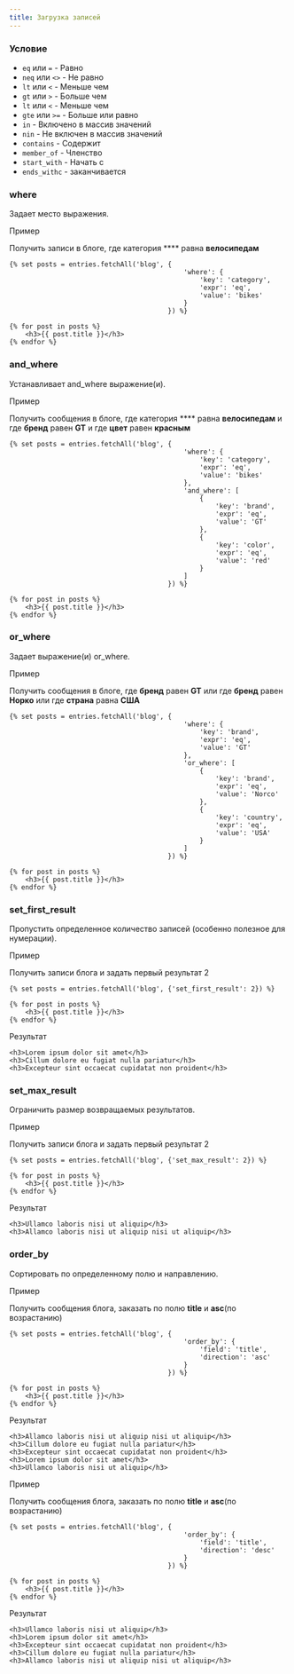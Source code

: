 ```yaml
---
title: Загрузка записей
---
```


### Условие

* `eq` или `=` - Равно
* `neq` или `<>` - Не равно
* `lt` или `<` - Меньше чем
* `gt` или `>` - Больше чем
* `lt` или `<` - Меньше чем
* `gte` или `>=` - Больше или равно
* `in` - Включено в массив значений
* `nin` - Не включен в массив значений
* `contains` - Содержит
* `member_of` - Членство
* `start_with` - Начать с
* `ends_withс` - заканчивается

### where

Задает место выражения.

Пример

Получить записи в блоге, где категория **** равна **велосипедам**

```
{% set posts = entries.fetchAll('blog', {
                                            'where': {
                                                'key': 'category',
                                                'expr': 'eq',
                                                'value': 'bikes'
                                            }
                                        }) %}

{% for post in posts %}
    <h3>{{ post.title }}</h3>
{% endfor %}
```

### and_where

Устанавливает and_where выражение(и).

Пример

Получить сообщения в блоге, где категория **** равна **велосипедам** и где **бренд** равен **GT** и где **цвет** равен **красным**

```
{% set posts = entries.fetchAll('blog', {
                                            'where': {
                                                'key': 'category',
                                                'expr': 'eq',
                                                'value': 'bikes'
                                            },
                                            'and_where': [
                                                {
                                                    'key': 'brand',
                                                    'expr': 'eq',
                                                    'value': 'GT'
                                                },
                                                {
                                                    'key': 'color',
                                                    'expr': 'eq',
                                                    'value': 'red'
                                                }
                                            ]
                                        }) %}

{% for post in posts %}
    <h3>{{ post.title }}</h3>
{% endfor %}
```


### or_where

Задает выражение(и) or_where.

Пример

Получить сообщения в блоге, где **бренд** равен **GT** или где **бренд** равен **Норко** или где **страна** равна **США**

```
{% set posts = entries.fetchAll('blog', {
                                            'where': {
                                                'key': 'brand',
                                                'expr': 'eq',
                                                'value': 'GT'
                                            },
                                            'or_where': [
                                                {
                                                    'key': 'brand',
                                                    'expr': 'eq',
                                                    'value': 'Norco'
                                                },
                                                {
                                                    'key': 'country',
                                                    'expr': 'eq',
                                                    'value': 'USA'
                                                }
                                            ]
                                        }) %}

{% for post in posts %}
    <h3>{{ post.title }}</h3>
{% endfor %}
```

### set_first_result

Пропустить определенное количество записей (особенно полезное для нумерации).

Пример

Получить записи блога и задать первый результат 2

```
{% set posts = entries.fetchAll('blog', {'set_first_result': 2}) %}

{% for post in posts %}
    <h3>{{ post.title }}</h3>
{% endfor %}
```

Результат

```
<h3>Lorem ipsum dolor sit amet</h3>
<h3>Cillum dolore eu fugiat nulla pariatur</h3>
<h3>Excepteur sint occaecat cupidatat non proident</h3>
```

### set_max_result

Ограничить размер возвращаемых результатов.

Пример

Получить записи блога и задать первый результат 2

```
{% set posts = entries.fetchAll('blog', {'set_max_result': 2}) %}

{% for post in posts %}
    <h3>{{ post.title }}</h3>
{% endfor %}
```

Результат

```
<h3>Ullamco laboris nisi ut aliquip</h3>
<h3>Allamco laboris nisi ut aliquip nisi ut aliquip</h3>
```

### order_by

Сортировать по определенному полю и направлению.


Пример

Получить сообщения блога, заказать по полю **title** и **asc**(по возрастанию)

```
{% set posts = entries.fetchAll('blog', {
                                            'order_by': {
                                                'field': 'title',
                                                'direction': 'asc'
                                            }
                                        }) %}

{% for post in posts %}
    <h3>{{ post.title }}</h3>
{% endfor %}
```

Результат

```
<h3>Allamco laboris nisi ut aliquip nisi ut aliquip</h3>
<h3>Cillum dolore eu fugiat nulla pariatur</h3>
<h3>Excepteur sint occaecat cupidatat non proident</h3>
<h3>Lorem ipsum dolor sit amet</h3>
<h3>Ullamco laboris nisi ut aliquip</h3>
```

Пример

Получить сообщения блога, заказать по полю **title** и **asc**(по возрастанию)

```
{% set posts = entries.fetchAll('blog', {
                                            'order_by': {
                                                'field': 'title',
                                                'direction': 'desc'
                                            }
                                        }) %}

{% for post in posts %}
    <h3>{{ post.title }}</h3>
{% endfor %}
```

Результат

```
<h3>Ullamco laboris nisi ut aliquip</h3>
<h3>Lorem ipsum dolor sit amet</h3>
<h3>Excepteur sint occaecat cupidatat non proident</h3>
<h3>Cillum dolore eu fugiat nulla pariatur</h3>
<h3>Allamco laboris nisi ut aliquip nisi ut aliquip</h3>
```
